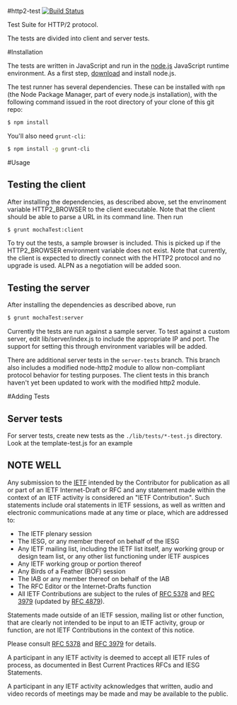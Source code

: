 #http2-test [![Build Status](https://travis-ci.org/http2/http2-test.png)](https://travis-ci.org/http2/http2-test)

Test Suite for HTTP/2 protocol.

The tests are divided into client and server tests. 

#Installation

The tests are written in JavaScript and run in the [node.js](http://nodejs.org/) JavaScript runtime
environment. As a first step, [download](http://nodejs.org/download/) and install node.js.

The test runner has several dependencies. These can be installed with `npm` (the Node Package
Manager, part of every node.js installation), with the following command issued in the root
directory of your clone of this git repo:

```bash
$ npm install
```

You'll also need `grunt-cli`:

```bash
$ npm install -g grunt-cli
```

#Usage

## Testing the client

After installing the dependencies, as described above, set the envrinoment variable HTTP2_BROWSER to the client executable. Note that the client should be able to parse a URL in its command line. Then run 

```bash
$ grunt mochaTest:client
```

To try out the tests, a sample browser is included. This is picked up if the HTTP2_BROWSER environment variable does not exist. Note that currently, the client is expected to directly connect with the HTTP2 protocol and no upgrade is used. ALPN as a negotiation will be added soon. 

## Testing the server

After installing the dependencies as described above, run

```bash
$ grunt mochaTest:server
```

Currently the tests are run against a sample server. To test against a custom server, edit lib/server/index.js to include the appropriate IP and port. The support for setting this through environment variables will be added.

There are additional server tests in the `server-tests` branch. This branch also includes a modified node-http2 module to allow non-compliant protocol behavior for testing purposes. The client tests in this branch haven't yet been updated to work with the modified http2 module.


#Adding Tests

## Server tests
For server tests, create new tests as the `./lib/tests/*-test.js` directory. Look at the template-test.js for an example

NOTE WELL
---------

Any submission to the [IETF](http://www.ietf.org/) intended by the Contributor
for publication as all or part of an IETF Internet-Draft or RFC and any
statement made within the context of an IETF activity is considered an "IETF
Contribution". Such statements include oral statements in IETF sessions, as
well as written and electronic communications made at any time or place, which
are addressed to:

 * The IETF plenary session
 * The IESG, or any member thereof on behalf of the IESG
 * Any IETF mailing list, including the IETF list itself, any working group 
   or design team list, or any other list functioning under IETF auspices
 * Any IETF working group or portion thereof
 * Any Birds of a Feather (BOF) session
 * The IAB or any member thereof on behalf of the IAB
 * The RFC Editor or the Internet-Drafts function
 * All IETF Contributions are subject to the rules of 
   [RFC 5378](http://tools.ietf.org/html/rfc5378) and 
   [RFC 3979](http://tools.ietf.org/html/rfc3979) 
   (updated by [RFC 4879](http://tools.ietf.org/html/rfc4879)).

Statements made outside of an IETF session, mailing list or other function,
that are clearly not intended to be input to an IETF activity, group or
function, are not IETF Contributions in the context of this notice.

Please consult [RFC 5378](http://tools.ietf.org/html/rfc5378) and [RFC 
3979](http://tools.ietf.org/html/rfc3979) for details.

A participant in any IETF activity is deemed to accept all IETF rules of
process, as documented in Best Current Practices RFCs and IESG Statements.

A participant in any IETF activity acknowledges that written, audio and video
records of meetings may be made and may be available to the public.
